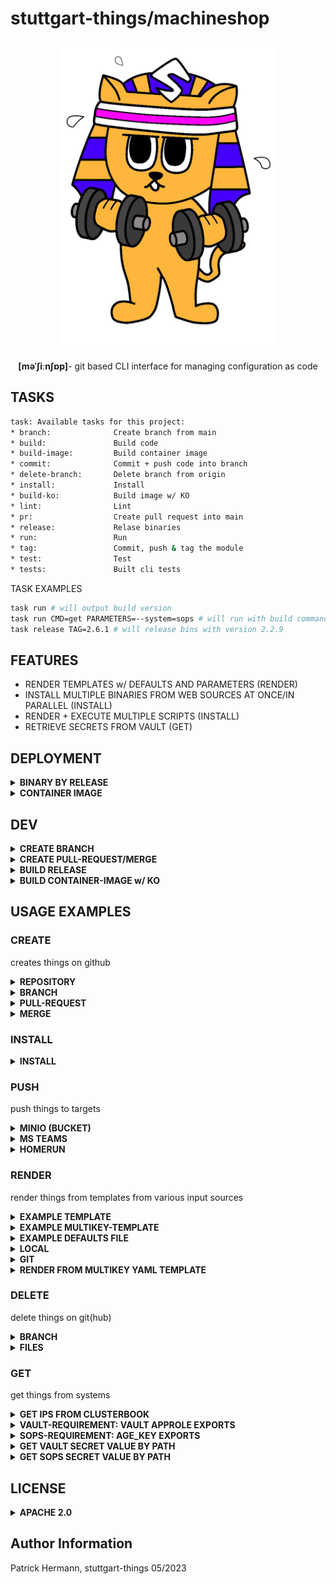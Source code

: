 # stuttgart-things/machineshop

<div align="center">
  <p>
    <img src="https://github.com/stuttgart-things/docs/blob/main/hugo/sthings-train.png" alt="sthings" width="350" />
  </p>
  <p>
    <strong>[məˈʃiːnʃɒp]</strong>- git based CLI interface for managing configuration as code

  </p>
</div>

## TASKS

```bash
task: Available tasks for this project:
* branch:              Create branch from main
* build:               Build code
* build-image:         Build container image
* commit:              Commit + push code into branch
* delete-branch:       Delete branch from origin
* install:             Install
* build-ko:            Build image w/ KO
* lint:                Lint
* pr:                  Create pull request into main
* release:             Relase binaries
* run:                 Run
* tag:                 Commit, push & tag the module
* test:                Test
* tests:               Built cli tests
```

TASK EXAMPLES

```bash
task run # will output build version
task run CMD=get PARAMETERS=--system=sops # will run with build command get + parameters
task release TAG=2.6.1 # will release bins with version 2.2.9
```

## FEATURES
* RENDER TEMPLATES w/ DEFAULTS AND PARAMETERS (RENDER)
* INSTALL MULTIPLE BINARIES FROM WEB SOURCES AT ONCE/IN PARALLEL (INSTALL)
* RENDER + EXECUTE MULTIPLE SCRIPTS (INSTALL)
* RETRIEVE SECRETS FROM VAULT (GET)

## DEPLOYMENT

<details><summary><b>BINARY BY RELEASE</b></summary>

```bash
# LINUX x86_64
VERSION=v1.9.0
wget https://github.com/stuttgart-things/machineshop/releases/download/${VERSION}/machineshop_Linux_x86_64.tar.gz
tar xvfz machineshop_Linux_x86_64.tar.gz
sudo mv machineshop /usr/bin/machineshop
rm -rf LICENSE README.md
sudo chmod +x /usr/bin/machineshop
machineshop version
```

</details>

<details><summary><b>CONTAINER IMAGE</b></summary>

```bash
# RUN COMMAND
sudo nerdctl run ghcr.io/stuttgart-things/machineshop/machineshop-9c3178088556daa12a17db5edcc6b5b7:1.9.10 version
```

```bash
# JUMP INTO SHELL
nerdctl run -it --entrypoint bash \
ghcr.io/stuttgart-things/machineshop/machineshop-9c3178088556daa12a17db5edcc6b5b7:1.9.10
```

</details>

## DEV

<details><summary><b>CREATE BRANCH</b></summary>

```bash
task branch
```

</details>

<details><summary><b>CREATE PULL-REQUEST/MERGE</b></summary>

```bash
task pr
```

</details>

<details><summary><b>BUILD RELEASE</b></summary>

```bash
task release TAG=v1.8.0 # EXAMPLE VERSION
```

</details>

<details><summary><b>BUILD CONTAINER-IMAGE w/ KO</b></summary>

```bash
task ko TAG=v1.9.0 # EXAMPLE VERSION
```

</details>

## USAGE EXAMPLES

### CREATE

creates things on github

<details><summary><b>REPOSITORY</b></summary>

```bash
export GITHUB_TOKEN=<GITHUB_TOKEN>

machineshop create \
--kind repo \
--group stuttgart-things \
--repository machineshop2 \
--message "test repository - machineshop" \
--private true
```

</details>

<details><summary><b>BRANCH</b></summary>

```bash
export GITHUB_TOKEN=<GITHUB_TOKEN>

machineshop create \
--kind branch \
--branch hello \
--repository machineshop \
--group stuttgart-things \
--files "Dockerfile:Dockerfile" \
```

</details>

<details><summary><b>PULL-REQUEST</b></summary>

```bash
export GITHUB_TOKEN=<GITHUB_TOKEN>

machineshop create \
--kind pr \
--title test2 \
--branch hello \
--repository machineshop \
--group stuttgart-things \
--labels "release,deploy" # optional
```

</details>

<details><summary><b>MERGE</b></summary>

```bash
export GITHUB_TOKEN=<GITHUB_TOKEN>

machineshop create \
--kind merge \
--group stuttgart-things \
--repository stuttgart-things \
--message "test" \
--merge rebase \
--id 243
```

</details>

### INSTALL

<details><summary><b>INSTALL</b></summary>

```bash
sudo machineshop install \
--profile machineShop/binaries.yaml \
--binaries "sops,flux"
```

</details>

### PUSH

push things to targets

<details><summary><b>MINIO (BUCKET)</b></summary>

```bash
export MINIO_ACCESS_KEY=sthings
export MINIO_SECRET_KEY=<PASSWORD>
export MINIO_ADDR=artifacts.automation.sthings-vsphere.labul.sva.de
export MINIO_SECURE=true

machineshop push \
--target minio \
--source pod.yaml \
--destination manifests:pod-example.yaml # <BUCKET>:<OBECTNAME>
```

</details>

<details><summary><b>MS TEAMS</b></summary>

```bash
WEBHOOK_URL=https://365sva.webhook...

machineshop push \
--target teams \
--source "hello from machineshop cli" \
--destination ${WEBHOOK_URL} \
--color blue
```

</details>

<details><summary><b>HOMERUN</b></summary>

```bash
HOMERUN_URL=https://homerun.homerun-dev.sthings-vsphere.labul.sva.de/generic

machineshop push \
--destination ${HOMERUN_URL} \
--target homerun \
--title "hello" \
--system shell \
--message "test sdfsdfslkljh" \
--tags "shell;linux" \
--author "machineshop" \
--severity "INFO"

machineshop push \
--destination ${HOMERUN_URL} \
--target homerun \
--title "hello" \
--system shell \
--message "test sdfsdfslkljh" \
--tags "shell;linux" \
--author "machineshop" \
--severity "INFO" \
--assignee "patrick.hermann" \
--assigneeUrl "patrick.hermann@sva.de"  \
--artifacts "INFO" \
--url "https://github.com/stuttgart-things/stuttgart-things/actions/runs/10639438939"
```

</details>


### RENDER

render things from templates from various input sources

<details><summary><b>EXAMPLE TEMPLATE</b></summary>

```yaml
---
runs:
  packagePublishHelmChart:
    # FLAT VALUE
    name: package-publish-{{ .chartName }}

# LOOP OVER LIST
{{ range .food }}
- {{ . }}{{ end }}

# RANDOM ELEMENT FROM EXISTING LIST
favoriteFood: {{ .RANDOMfood }}
cpu: {{ .vmConfig_l_cpu }}
ram: {{ .vmConfig_m_ram }}
```

</details>

<details><summary><b>EXAMPLE MULTIKEY-TEMPLATE</b></summary>

```yaml
---
template:
  nfsCsi: |
    apiVersion: kustomize.toolkit.fluxcd.io/v1
    kind: Kustomization
    metadata:
      name: nfs-csi
      namespace: {{ .namespace }}
    spec:
      interval: {{ .interval }}
# ...
longhorn: |
    apiVersion: kustomize.toolkit.fluxcd.io/v1
    kind: Kustomization
    metadata:
      name: longhorn
      namespace: {{ .namespace}}
#...
```

</details>


<details><summary><b>EXAMPLE DEFAULTS FILE</b></summary>

```yaml
---
chartName: helloHelm
food:
  - schnitzel
  - apple
  - hamburger

vmConfig:
  m:
    cpu: 6
    ram: 8192
  l:
    cpu: 8
    ram: 10240
```

</details>

<details><summary><b>LOCAL</b></summary>

```bash
machineshop render \
--source local \
--template ../golang/machineshop/tests/template-square.yaml \
--brackets square \
--output stdout \
--defaults /home/sthings/projects/stuttgart-things/packer/environments/labul-pve.yaml
```

</details>

<details><summary><b>GIT</b></summary>

```bash
machineshop render --source git \
--git https://github.com/stuttgart-things/stuttgart-things.git \
--defaults packer/environments/labul-vsphere.yaml \
--template packer/os/ubuntu23-vsphere.pkr.tpl.hcl \
--output stdout
```

</details>

<details><summary><b>RENDER FROM MULTIKEY YAML TEMPLATE</b></summary>

```bash
machineshop render \
--source local \
--template tests/infra.yaml \
--output stdout \
--kind multikey \
--key longhorn \
--defaults tests/default.yaml
```

</details>

### DELETE

delete things on git(hub)

<details><summary><b>BRANCH</b></summary>

```bash
export GITHUB_TOKEN=<GITHUB_TOKEN>

machineshop delete \
--kind branch \
--branch hello \
--repository stuttgart-things \
--group stuttgart-things
```

</details>

<details><summary><b>FILES</b></summary>

```bash
export GITHUB_TOKEN=<GITHUB_TOKEN>

machineshop delete \
--kind files \
--branch main \
--repository stuttgart-things \
--group stuttgart-things \
--files ".github/workflows/lint-k8s-manifests.yaml" \
--user patrick-hermann-sva
```

</details>

### GET

get things from systems

<details><summary><b>GET IPS FROM CLUSTERBOOK</b></summary>

```bash
machineshop get --system=ips --destination=clusterbook.rke2.sthings-vsphere.labul.sva.de:443 --path=10.31.103 --output=2
```

</details>


<details><summary><b>VAULT-REQUIREMENT: VAULT APPROLE EXPORTS</b></summary>

```bash
export VAULT_NAMESPACE=root
export VAULT_ROLE_ID=1d42d7e7-8c14-e5f9-801d-b3ecef416616
export VAULT_SECRET_ID=<SECRET>
export VAULT_ADDR=https://≤VAULT_ADDR>[:8200]
```

</details>

<details><summary><b>SOPS-REQUIREMENT: AGE_KEY EXPORTS</b></summary>

```bash
export SOPS_AGE_KEY=AGE-...
# or
export SOPS_AGE_KEY_FILE=home/sthings/projects/golang/sops/sops.key
```

</details>

<details><summary><b>GET VAULT SECRET VALUE BY PATH</b></summary>

```bash
machineshop get --path apps/data/scr:password | tail -n +8

machineshop get --path apps/data/scr:password --output file --destination /tmp/password.txt

machineshop get --path kubeconfigs/data/dev21:kubeconfig --output file --destination /tmp/dev211 --b64 true
```

</details>

<details><summary><b>GET SOPS SECRET VALUE BY PATH</b></summary>

```bash
machineshop get --system=sops --path=/home/sthings/projects/golang/sops/bla.yaml:password | tail -n +11
```

</details>

## LICENSE

<details><summary><b>APACHE 2.0</b></summary>

Copyright 2023 patrick hermann.

Licensed under the Apache License, Version 2.0 (the "License");
you may not use this file except in compliance with the License.
You may obtain a copy of the License at

    http://www.apache.org/licenses/LICENSE-2.0

Unless required by applicable law or agreed to in writing, software
distributed under the License is distributed on an "AS IS" BASIS,
WITHOUT WARRANTIES OR CONDITIONS OF ANY KIND, either express or implied.
See the License for the specific language governing permissions and
limitations under the License.

</details>

Author Information
------------------
Patrick Hermann, stuttgart-things 05/2023
